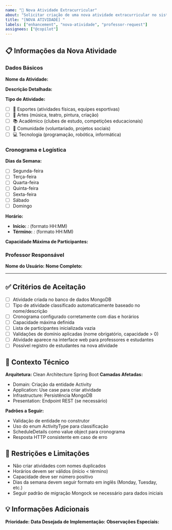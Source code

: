 ```yaml
---
name: "🎯 Nova Atividade Extracurricular"
about: "Solicitar criação de uma nova atividade extracurricular no sistema"
title: "[NOVA ATIVIDADE] "
labels: ["enhancement", "nova-atividade", "professor-request"]
assignees: ["@copilot"]
---
```


## 📋 Informações da Nova Atividade

### Dados Básicos
**Nome da Atividade:**
<!-- Ex: Clube de Fotografia, Time de Vôlei, Laboratório de Química -->

**Descrição Detalhada:**
<!-- Descreva objetivos, metodologia e benefícios da atividade para os estudantes -->

**Tipo de Atividade:**
- [ ] 🏃 Esportes (atividades físicas, equipes esportivas)
- [ ] 🎨 Artes (música, teatro, pintura, criação)
- [ ] 📚 Acadêmico (clubes de estudo, competições educacionais)
- [ ] 🤝 Comunidade (voluntariado, projetos sociais)
- [ ] 💻 Tecnologia (programação, robótica, informática)

### Cronograma e Logística

**Dias da Semana:**
- [ ] Segunda-feira
- [ ] Terça-feira
- [ ] Quarta-feira
- [ ] Quinta-feira
- [ ] Sexta-feira
- [ ] Sábado
- [ ] Domingo

**Horário:**
- **Início:** _:_ (formato HH:MM)
- **Término:** _:_ (formato HH:MM)

**Capacidade Máxima de Participantes:**
<!-- Número máximo de estudantes que podem participar -->

### Professor Responsável
**Nome do Usuário:** <!-- Ex: mrodriguez, mchen, principal -->
**Nome Completo:** <!-- Ex: Sr. Rodriguez, Sra. Chen -->

---

## ✅ Critérios de Aceitação

- [ ] Atividade criada no banco de dados MongoDB
- [ ] Tipo de atividade classificado automaticamente baseado no nome/descrição
- [ ] Cronograma configurado corretamente com dias e horários
- [ ] Capacidade máxima definida
- [ ] Lista de participantes inicializada vazia
- [ ] Validações de domínio aplicadas (nome obrigatório, capacidade > 0)
- [ ] Atividade aparece na interface web para professores e estudantes
- [ ] Possível registro de estudantes na nova atividade

## 🔧 Contexto Técnico

**Arquitetura:** Clean Architecture Spring Boot
**Camadas Afetadas:**
- Domain: Criação da entidade Activity
- Application: Use case para criar atividade
- Infrastructure: Persistência MongoDB
- Presentation: Endpoint REST (se necessário)

**Padrões a Seguir:**
- Validação de entidade no construtor
- Uso do enum ActivityType para classificação
- ScheduleDetails como value object para cronograma
- Resposta HTTP consistente em caso de erro

## 🚨 Restrições e Limitações

- Não criar atividades com nomes duplicados
- Horários devem ser válidos (início < término)
- Capacidade deve ser número positivo
- Dias da semana devem seguir formato em inglês (Monday, Tuesday, etc.)
- Seguir padrão de migração Mongock se necessário para dados iniciais

## 💡 Informações Adicionais

**Prioridade:** <!-- Alta, Média, Baixa -->
**Data Desejada de Implementação:** <!-- DD/MM/AAAA -->
**Observações Especiais:**
<!-- Qualquer informação adicional relevante -->